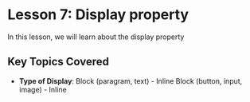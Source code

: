 # Lesson 7: Display property

In this lesson, we will learn about the display property

## Key Topics Covered

- **Type of Display**: Block (paragram, text) - Inline Block (button, input, image) - Inline